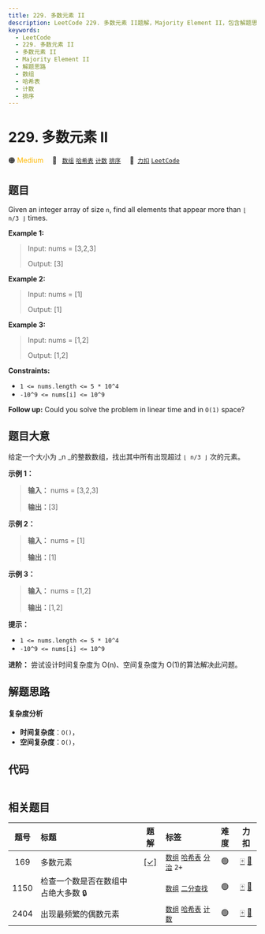 ```yaml
---
title: 229. 多数元素 II
description: LeetCode 229. 多数元素 II题解，Majority Element II，包含解题思路、复杂度分析以及完整的 JavaScript 代码实现。
keywords:
  - LeetCode
  - 229. 多数元素 II
  - 多数元素 II
  - Majority Element II
  - 解题思路
  - 数组
  - 哈希表
  - 计数
  - 排序
---
```


# 229. 多数元素 II

🟠 <font color=#ffb800>Medium</font>&emsp; 🔖&ensp; [`数组`](/tag/array.md) [`哈希表`](/tag/hash-table.md) [`计数`](/tag/counting.md) [`排序`](/tag/sorting.md)&emsp; 🔗&ensp;[`力扣`](https://leetcode.cn/problems/majority-element-ii) [`LeetCode`](https://leetcode.com/problems/majority-element-ii)

## 题目

Given an integer array of size `n`, find all elements that appear more than `⌊
n/3 ⌋` times.



**Example 1:**

> Input: nums = [3,2,3]
> 
> Output: [3]

**Example 2:**

> Input: nums = [1]
> 
> Output: [1]

**Example 3:**

> Input: nums = [1,2]
> 
> Output: [1,2]

**Constraints:**

  * `1 <= nums.length <= 5 * 10^4`
  * `-10^9 <= nums[i] <= 10^9`



**Follow up:** Could you solve the problem in linear time and in `O(1)` space?


## 题目大意

给定一个大小为 _n  _的整数数组，找出其中所有出现超过 `⌊ n/3 ⌋` 次的元素。



**示例  1：**

> 
> 
> 
> 
> 
> **输入：** nums = [3,2,3]
> 
> **输出：**[3]

**示例 2：**

> 
> 
> 
> 
> 
> **输入：** nums = [1]
> 
> **输出：**[1]
> 
> 

**示例 3：**

> 
> 
> 
> 
> 
> **输入：** nums = [1,2]
> 
> **输出：**[1,2]



**提示：**

  * `1 <= nums.length <= 5 * 10^4`
  * `-10^9 <= nums[i] <= 10^9`



**进阶：** 尝试设计时间复杂度为 O(n)、空间复杂度为 O(1)的算法解决此问题。


## 解题思路

#### 复杂度分析

- **时间复杂度**：`O()`，
- **空间复杂度**：`O()`，

## 代码

```javascript

```

## 相关题目

<!-- prettier-ignore -->
| 题号 | 标题 | 题解 | 标签 | 难度 | 力扣 |
| :------: | :------ | :------: | :------ | :------: | :------: |
| 169 | 多数元素 | [[✓]](/problem/0169.md) |  [`数组`](/tag/array.md) [`哈希表`](/tag/hash-table.md) [`分治`](/tag/divide-and-conquer.md) `2+` | 🟢 | [🀄️](https://leetcode.cn/problems/majority-element) [🔗](https://leetcode.com/problems/majority-element) |
| 1150 | 检查一个数是否在数组中占绝大多数 🔒 |  |  [`数组`](/tag/array.md) [`二分查找`](/tag/binary-search.md) | 🟢 | [🀄️](https://leetcode.cn/problems/check-if-a-number-is-majority-element-in-a-sorted-array) [🔗](https://leetcode.com/problems/check-if-a-number-is-majority-element-in-a-sorted-array) |
| 2404 | 出现最频繁的偶数元素 |  |  [`数组`](/tag/array.md) [`哈希表`](/tag/hash-table.md) [`计数`](/tag/counting.md) | 🟢 | [🀄️](https://leetcode.cn/problems/most-frequent-even-element) [🔗](https://leetcode.com/problems/most-frequent-even-element) |
